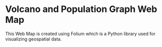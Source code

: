 # Volcano and Population Graph Web Map
This Web Map is created using Folium which is a Python library used for visualizing geospatial data.